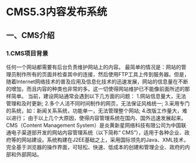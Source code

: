 # CMS5.3内容发布系统
## 一、CMS介绍
### 1.CMS项目背景
任何一个网站都需要有后台负责维护网站上的内容。
最简单的情况是：网站的管理员制作所有的页面并检查其中的连接，然后使用FTP工具上传到服务器。但是，随着Internet网络技术的普及应用及信息化技术的迅速发展，网站的信息量在不断的增加，而且内容的种类也非常的多。这一切使得网站维护已不能像前面所述的那样简单。
当前，建设网站通常会遇到以下几方面的问题：
1.网站信息量大，无法管理和及时更新;
2.多个人活不同时间制作的网页，无法保证风格统一;
3.采用专门的系统，如：新闻关系系统，功能单一，无法管理整个网站;
4.改版工作量大，难以进行；
由于以上几个大原因，使得内容管理系统在国内、国外迅速发展起来。CMS（Content Management System）是炎黄新星网络科技有限公司为中国联通电子渠道部开发的网站内容管理系统（以下简称“ CMS”），适用于各种企业、政府等的网站建设。系统构建在J2EE基础之上，采用国际领先的Java、XML技术，完全基于浏览器的操作界面，可轻松、快速、低成本的创建和管理企业、政府的内部和外部网站。